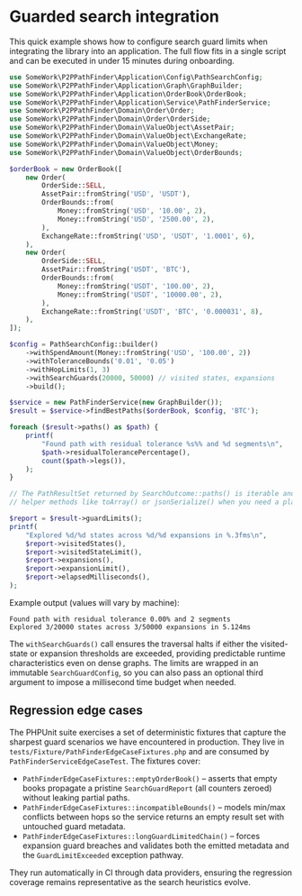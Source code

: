# Guarded search integration

This quick example shows how to configure search guard limits when integrating the library
into an application. The full flow fits in a single script and can be executed in under 15
minutes during onboarding.

```php
use SomeWork\P2PPathFinder\Application\Config\PathSearchConfig;
use SomeWork\P2PPathFinder\Application\Graph\GraphBuilder;
use SomeWork\P2PPathFinder\Application\OrderBook\OrderBook;
use SomeWork\P2PPathFinder\Application\Service\PathFinderService;
use SomeWork\P2PPathFinder\Domain\Order\Order;
use SomeWork\P2PPathFinder\Domain\Order\OrderSide;
use SomeWork\P2PPathFinder\Domain\ValueObject\AssetPair;
use SomeWork\P2PPathFinder\Domain\ValueObject\ExchangeRate;
use SomeWork\P2PPathFinder\Domain\ValueObject\Money;
use SomeWork\P2PPathFinder\Domain\ValueObject\OrderBounds;

$orderBook = new OrderBook([
    new Order(
        OrderSide::SELL,
        AssetPair::fromString('USD', 'USDT'),
        OrderBounds::from(
            Money::fromString('USD', '10.00', 2),
            Money::fromString('USD', '2500.00', 2),
        ),
        ExchangeRate::fromString('USD', 'USDT', '1.0001', 6),
    ),
    new Order(
        OrderSide::SELL,
        AssetPair::fromString('USDT', 'BTC'),
        OrderBounds::from(
            Money::fromString('USDT', '100.00', 2),
            Money::fromString('USDT', '10000.00', 2),
        ),
        ExchangeRate::fromString('USDT', 'BTC', '0.000031', 8),
    ),
]);

$config = PathSearchConfig::builder()
    ->withSpendAmount(Money::fromString('USD', '100.00', 2))
    ->withToleranceBounds('0.01', '0.05')
    ->withHopLimits(1, 3)
    ->withSearchGuards(20000, 50000) // visited states, expansions
    ->build();

$service = new PathFinderService(new GraphBuilder());
$result = $service->findBestPaths($orderBook, $config, 'BTC');

foreach ($result->paths() as $path) {
    printf(
        "Found path with residual tolerance %s%% and %d segments\n",
        $path->residualTolerancePercentage(),
        count($path->legs()),
    );
}

// The PathResultSet returned by SearchOutcome::paths() is iterable and also exposes
// helper methods like toArray() or jsonSerialize() when you need a plain list.

$report = $result->guardLimits();
printf(
    "Explored %d/%d states across %d/%d expansions in %.3fms\n",
    $report->visitedStates(),
    $report->visitedStateLimit(),
    $report->expansions(),
    $report->expansionLimit(),
    $report->elapsedMilliseconds(),
);
```

Example output (values will vary by machine):

```
Found path with residual tolerance 0.00% and 2 segments
Explored 3/20000 states across 3/50000 expansions in 5.124ms
```

The `withSearchGuards()` call ensures the traversal halts if either the visited-state or
expansion thresholds are exceeded, providing predictable runtime characteristics even on
dense graphs. The limits are wrapped in an immutable `SearchGuardConfig`, so you can also
pass an optional third argument to impose a millisecond time budget when needed.

## Regression edge cases

The PHPUnit suite exercises a set of deterministic fixtures that capture the sharpest guard
scenarios we have encountered in production. They live in
`tests/Fixture/PathFinderEdgeCaseFixtures.php` and are consumed by
`PathFinderServiceEdgeCaseTest`. The fixtures cover:

- `PathFinderEdgeCaseFixtures::emptyOrderBook()` – asserts that empty books propagate a
  pristine `SearchGuardReport` (all counters zeroed) without leaking partial paths.
- `PathFinderEdgeCaseFixtures::incompatibleBounds()` – models min/max conflicts between hops
  so the service returns an empty result set with untouched guard metadata.
- `PathFinderEdgeCaseFixtures::longGuardLimitedChain()` – forces expansion guard breaches and
  validates both the emitted metadata and the `GuardLimitExceeded` exception pathway.

They run automatically in CI through data providers, ensuring the regression coverage remains
representative as the search heuristics evolve.
